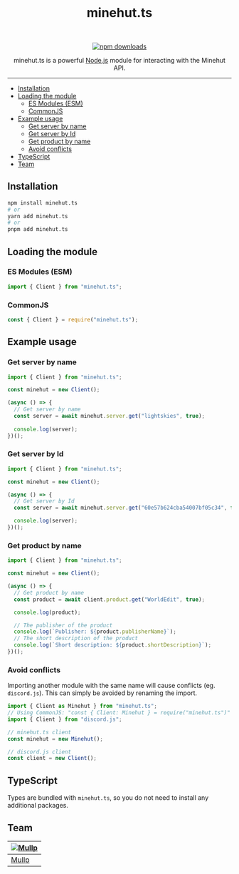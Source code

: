 <div align="center">
  <br />
  <h1>
    minehut.ts
  </h1>
  <br />
  <p>
    <a href="https://www.npmjs.com/package/minehut.ts"><img src="https://img.shields.io/npm/dt/minehut.ts" alt="npm downloads" /></a>
  </p>
  <p>minehut.ts is a powerful <a href="https://nodejs.org">Node.js</a> module for interacting with the Minehut API.</p>
</div>

---

- [Installation](#installation)
- [Loading the module](#loading-the-module)
  - [ES Modules (ESM)](#es-modules-esm)
  - [CommonJS](#commonjs)
- [Example usage](#example-usage)
  - [Get server by name](#get-server-by-name)
  - [Get server by Id](#get-server-by-id)
  - [Get product by name](#get-product-by-name)
  - [Avoid conflicts](#avoid-conflicts)
- [TypeScript](#typescript)
- [Team](#team)

## Installation
```bash
npm install minehut.ts
# or
yarn add minehut.ts
# or
pnpm add minehut.ts
```

## Loading the module
### ES Modules (ESM)
```js
import { Client } from "minehut.ts";
```

### CommonJS
```js
const { Client } = require("minehut.ts");
```

## Example usage
### Get server by name
```js
import { Client } from "minehut.ts";

const minehut = new Client();

(async () => {
  // Get server by name
  const server = await minehut.server.get("lightskies", true);
  
  console.log(server);
})();
```

### Get server by Id
```js
import { Client } from "minehut.ts";

const minehut = new Client();

(async () => {
  // Get server by Id
  const server = await minehut.server.get("60e57b624cba54007bf05c34", false);

  console.log(server);
})();
```

### Get product by name
```js
import { Client } from "minehut.ts";

const minehut = new Client();

(async () => {
  // Get product by name
  const product = await client.product.get("WorldEdit", true);

  console.log(product);

  // The publisher of the product
  console.log(`Publisher: ${product.publisherName}`);
  // The short description of the product
  console.log(`Short description: ${product.shortDescription}`);
})();
```

### Avoid conflicts
Importing another module with the same name will cause conflicts (eg. `discord.js`). This can simply be avoided by renaming the import.
```js
import { Client as Minehut } from "minehut.ts";
// Using CommonJS: "const { Client: Minehut } = require("minehut.ts")"
import { Client } from "discord.js";

// minehut.ts client
const minehut = new Minehut();

// discord.js client
const client = new Client();
```

## TypeScript
Types are bundled with `minehut.ts`, so you do not need to install any additional packages.

## Team
| [![Mullp](https://github.com/Mullp.png?size=100)](https://github.com/Mullp) |
|---|
| [Mullp](https://github.com/Mullp) |